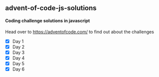 ## advent-of-code-js-solutions
#### Coding challenge solutions in javascript
Head over to https://adventofcode.com/ to find out about the challenges

- [X] Day 1
- [X] Day 2
- [X] Day 3
- [X] Day 4
- [X] Day 5
- [X] Day 6
